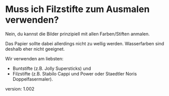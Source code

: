 # Muss ich Filzstifte zum Ausmalen verwenden?

Nein, du kannst die Bilder prinzipiell mit allen Farben/Stiften anmalen.

Das Papier sollte dabei allerdings nicht zu wellig werden.
Wasserfarben sind deshalb eher nicht geeignet.

Wir verwenden am liebsten:

* Buntstifte (z.B. Jolly Supersticks) und
* Filzstifte (z.B. Stabilo Cappi und Power oder Staedtler Noris Doppelfasermaler).

version: 1.002